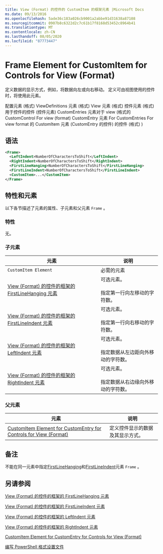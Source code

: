 ```yaml
---
title: View (Format) 的控件的 CustomItem 的框架元素 |Microsoft Docs
ms.date: 09/13/2016
ms.openlocfilehash: 5ade36c183a026cb9001a2abbe91d31638a87108
ms.sourcegitcommit: 0907b8c6322d2c7c61b17f8168d53452c8964b41
ms.translationtype: MT
ms.contentlocale: zh-CN
ms.lasthandoff: 08/05/2020
ms.locfileid: "87773447"
---
```

# <a name="frame-element-for-customitem-for-controls-for-view-format"></a>Frame Element for CustomItem for Controls for View (Format)

定义数据的显示方式，例如，将数据向左或向右移动。 定义可由视图使用的控件时，将使用此元素。

配置元素 (格式) ViewDefinitions 元素 (格式) View 元素 (格式) 控件元素 (格式) 用于控件的控件 (控件元素) CustomEntries 元素对于 view (格式的 CustomControl For view (format) CustomEntry 元素 For CustomEntries For view format 的 CustomItem 元素 (CustomEntry 的控件) 的控件 (格式) ) 

## <a name="syntax"></a>语法

```xml
<Frame>
  <LeftIndent>NumberOfCharactersToShift</LeftIndent>
  <RightIndent>NumberOfCharactersToShift</RightIndent>
  <FirstLineHanging>NumberOfCharactersToShift</FirstLineHanging>
  <FirstLineIndent>NumberOfCharactersToShift</FirstLineIndent>
  <CustomItem>...</CustomItem>
</Frame>
```

## <a name="attributes-and-elements"></a>特性和元素

以下各节描述了元素的属性、子元素和父元素 `Frame` 。

### <a name="attributes"></a>特性

无。

### <a name="child-elements"></a>子元素

|元素|说明|
|-------------|-----------------|
|`CustomItem Element`|必需的元素|
|[View (Format) 的控件的框架的 FirstLineHanging 元素](./firstlinehanging-element-for-frame-for-controls-for-view-format.md)|可选元素。<br /><br /> 指定第一行向左移动的字符数。|
|[View (Format) 的控件的框架的 FirstLineIndent 元素](./firstlineindent-element-for-frame-for-controls-for-view-format.md)|可选元素。<br /><br /> 指定第一行向右移动的字符数。|
|[View (Format) 的控件的框架的 LeftIndent 元素](./leftindent-element-for-frame-for-controls-for-view-format.md)|可选元素。<br /><br /> 指定数据从左边距向外移动的字符数。|
|[View (Format) 的控件的框架的 RightIndent 元素](./rightindent-element-for-frame-for-controls-for-view-format.md)|可选元素。<br /><br /> 指定数据从右边缘向外移动的字符数。|

### <a name="parent-elements"></a>父元素

|元素|说明|
|-------------|-----------------|
|[CustomItem Element for CustomEntry for Controls for View (Format)](./customitem-element-for-customentry-for-controls-for-view-format.md)|定义控件显示的数据及其显示方式。|

## <a name="remarks"></a>备注

不能在同一元素中指定[FirstLineHanging](./firstlinehanging-element-for-frame-for-controls-for-view-format.md)和[FirstLineIndent](./firstlineindent-element-for-frame-for-controls-for-view-format.md)元素 `Frame` 。

## <a name="see-also"></a>另请参阅

[View (Format) 的控件的框架的 FirstLineHanging 元素](./firstlinehanging-element-for-frame-for-controls-for-view-format.md)

[View (Format) 的控件的框架的 FirstLineIndent 元素](./firstlineindent-element-for-frame-for-controls-for-view-format.md)

[View (Format) 的控件的框架的 LeftIndent 元素](./leftindent-element-for-frame-for-controls-for-view-format.md)

[View (Format) 的控件的框架的 RightIndent 元素](./rightindent-element-for-frame-for-controls-for-view-format.md)

[CustomItem Element for CustomEntry for Controls for View (Format)](./customitem-element-for-customentry-for-controls-for-view-format.md)

[编写 PowerShell 格式设置文件](./writing-a-powershell-formatting-file.md)
